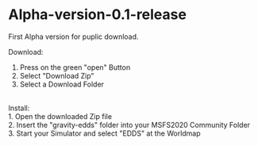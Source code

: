 # Alpha-version-0.1-release
 First Alpha version for puplic download. 

 Download:  </br>
 1. Press on the green "open" Button </br>
 2. Select "Download Zip" </br>
 3. Select a Download Folder </br>
 </br>
 Install:</br>
 1. Open the downloaded Zip file</br>
 2. Insert the "gravity-edds" folder into your MSFS2020 Community Folder </br>
 3. Start your Simulator and select "EDDS" at the Worldmap </br>
